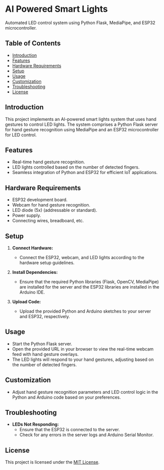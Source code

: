 # AI Powered Smart Lights

Automated LED control system using Python Flask, MediaPipe, and ESP32 microcontroller.

## Table of Contents

- [Introduction](#introduction)
- [Features](#features)
- [Hardware Requirements](#hardware-requirements)
- [Setup](#setup)
- [Usage](#usage)
- [Customization](#customization)
- [Troubleshooting](#troubleshooting)
- [License](#license)

## Introduction

This project implements an AI-powered smart lights system that uses hand gestures to control LED lights. The system comprises a Python Flask server for hand gesture recognition using MediaPipe and an ESP32 microcontroller for LED control.

## Features

- Real-time hand gesture recognition.
- LED lights controlled based on the number of detected fingers.
- Seamless integration of Python and ESP32 for efficient IoT applications.

## Hardware Requirements

- ESP32 development board.
- Webcam for hand gesture recognition.
- LED diode (5x) (addressable or standard).
- Power supply.
- Connecting wires, breadboard, etc.

## Setup

1. **Connect Hardware:**
   - Connect the ESP32, webcam, and LED lights according to the hardware setup guidelines.

2. **Install Dependencies:**
   - Ensure that the required Python libraries (Flask, OpenCV, MediaPipe) are installed for the server and the ESP32 libraries are installed in the Arduino IDE.

3. **Upload Code:**
   - Upload the provided Python and Arduino sketches to your server and ESP32, respectively.

## Usage

- Start the Python Flask server.
- Open the provided URL in your browser to view the real-time webcam feed with hand gesture overlays.
- The LED lights will respond to your hand gestures, adjusting based on the number of detected fingers.


## Customization

- Adjust hand gesture recognition parameters and LED control logic in the Python and Arduino code based on your preferences.

## Troubleshooting

- **LEDs Not Responding:**
  - Ensure that the ESP32 is connected to the server.
  - Check for any errors in the server logs and Arduino Serial Monitor.
  
## License

This project is licensed under the [MIT License](LICENSE).
